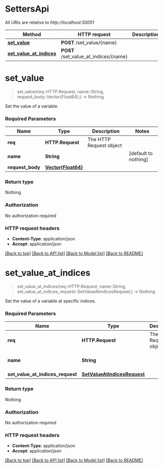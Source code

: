 # SettersApi

All URIs are relative to *http://localhost:50051*

Method | HTTP request | Description
------------- | ------------- | -------------
[**set_value**](SettersApi.md#set_value) | **POST** /set_value/{name} | 
[**set_value_at_indices**](SettersApi.md#set_value_at_indices) | **POST** /set_value_at_indices/{name} | 


# **set_value**
> set_value(req::HTTP.Request, name::String, request_body::Vector{Float64};) -> Nothing



Set the value of a variable.

### Required Parameters

Name | Type | Description  | Notes
------------- | ------------- | ------------- | -------------
 **req** | **HTTP.Request** | The HTTP Request object | 
**name** | **String**|  | [default to nothing]
**request_body** | [**Vector{Float64}**](Float64.md)|  | 

### Return type

Nothing

### Authorization

No authorization required

### HTTP request headers

 - **Content-Type**: application/json
 - **Accept**: application/json

[[Back to top]](#) [[Back to API list]](../README.md#documentation-for-api-endpoints) [[Back to Model list]](../README.md#documentation-for-models) [[Back to README]](../README.md)

# **set_value_at_indices**
> set_value_at_indices(req::HTTP.Request, name::String, set_value_at_indices_request::SetValueAtIndicesRequest;) -> Nothing



Set the value of a variable at specific indices.

### Required Parameters

Name | Type | Description  | Notes
------------- | ------------- | ------------- | -------------
 **req** | **HTTP.Request** | The HTTP Request object | 
**name** | **String**|  | [default to nothing]
**set_value_at_indices_request** | [**SetValueAtIndicesRequest**](SetValueAtIndicesRequest.md)|  | 

### Return type

Nothing

### Authorization

No authorization required

### HTTP request headers

 - **Content-Type**: application/json
 - **Accept**: application/json

[[Back to top]](#) [[Back to API list]](../README.md#documentation-for-api-endpoints) [[Back to Model list]](../README.md#documentation-for-models) [[Back to README]](../README.md)

